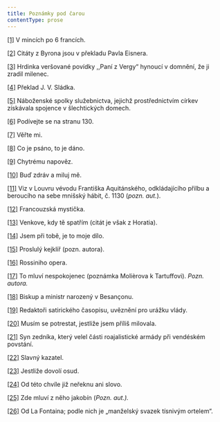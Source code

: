 ```yaml
---
title: Poznámky pod čarou
contentType: prose
---
```


[\[1\]](./resources/undefined) V mincích po 6 francích.

[\[2\]](./resources/undefined) Citáty z Byrona jsou v překladu Pavla Eisnera.

[\[3\]](./resources/undefined) Hrdinka veršované povídky ,,Paní z Vergy“ hynoucí v domnění, že ji zradil milenec.

[\[4\]](./resources/undefined) Překlad J. V. Sládka.

[\[5\]](./resources/undefined) Náboženské spolky služebnictva, jejichž prostřednictvím církev získávala spojence v šlechtických domech.

[\[6\]](./resources/undefined) Podívejte se na stranu 130.

[\[7\]](./resources/undefined) Věřte mi.

[\[8\]](./resources/undefined) Co je psáno, to je dáno.

[\[9\]](./resources/undefined) Chytrému napověz.

[\[10\]](./resources/undefined) Buď zdráv a miluj mě.

[\[11\]](./resources/undefined) Viz v Louvru vévodu Františka Aquitánského, odkládajícího přilbu a beroucího na sebe mnišský hábit, č. 1130 (_pozn. aut._).

[\[12\]](./resources/undefined) Francouzská mystička.

[\[13\]](./resources/undefined) Venkove, kdy tě spatřím (citát je však z Horatia).

[\[14\]](./resources/undefined) Jsem při tobě, je to moje dílo.

[\[15\]](./resources/undefined) Proslulý kejklíř (pozn. autora).

[\[16\]](./resources/undefined) Rossiniho opera.

[\[17\]](./resources/undefined) To mluví nespokojenec (poznámka Molièrova k Tartuffovi). _Pozn. autora._

[\[18\]](./resources/undefined) Biskup a ministr narozený v Besançonu.

[\[19\]](./resources/undefined) Redaktoři satirického časopisu, uvěznění pro urážku vlády.

[\[20\]](./resources/undefined) Musím se potrestat, jestliže jsem příliš milovala.

[\[21\]](./resources/undefined) Syn zedníka, který velel části roajalistické armády při vendéském povstání.

[\[22\]](./resources/undefined) Slavný kazatel.

[\[23\]](./resources/undefined) Jestliže dovolí osud.

[\[24\]](./resources/undefined) Od této chvíle již neřeknu ani slovo.

[\[25\]](./resources/undefined) Zde mluví z něho jakobín (_Pozn. aut.)._

[\[26\]](./resources/undefined) Od La Fontaina; podle nich je „manželský svazek tísnivým ortelem“.
